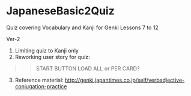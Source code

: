 # JapaneseBasic2Quiz
Quiz covering Vocabulary and Kanji for Genki Lessons 7 to 12

Ver-2
1. Limiting quiz to Kanji only
2. Reworking user story for quiz:
>> START BUTTON
>> LOAD ALL or PER CARD?

3. Reference material: http://genki.japantimes.co.jp/self/verbadjective-conjugation-practice
